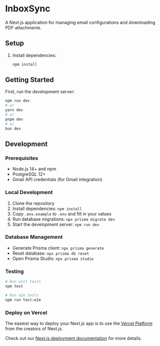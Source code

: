 # InboxSync

A Next.js application for managing email configurations and downloading PDF attachments.

## Setup

1. Install dependencies:
   ```bash
   npm install

## Getting Started

First, run the development server:

```bash
npm run dev
# or
yarn dev
# or
pnpm dev
# or
bun dev
```

## Development

### Prerequisites
- Node.js 14+ and npm
- PostgreSQL 12+
- Gmail API credentials (for Gmail integration)

### Local Development
1. Clone the repository
2. Install dependencies: `npm install`
3. Copy `.env.example` to `.env` and fill in your values
4. Run database migrations: `npx prisma migrate dev`
5. Start the development server: `npm run dev`

### Database Management
- Generate Prisma client: `npx prisma generate`
- Reset database: `npx prisma db reset`
- Open Prisma Studio: `npx prisma studio`

### Testing
```bash
# Run unit tests
npm test

# Run e2e tests
npm run test:e2e
 ```

### Deploy on Vercel

The easiest way to deploy your Next.js app is to use the [Vercel Platform](https://vercel.com/new?utm_medium=default-template&filter=next.js&utm_source=create-next-app&utm_campaign=create-next-app-readme) from the creators of Next.js.

Check out our [Next.js deployment documentation](https://nextjs.org/docs/app/building-your-application/deploying) for more details.
